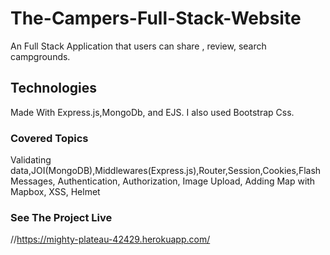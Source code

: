 # The-Campers-Full-Stack-Website
An Full Stack Application that users can share , review, search campgrounds.
## Technologies
Made With Express.js,MongoDb, and EJS. I also used Bootstrap Css.
### Covered Topics
Validating data,JOI(MongoDB),Middlewares(Express.js),Router,Session,Cookies,Flash Messages, Authentication, Authorization, Image Upload, Adding Map with Mapbox, XSS, Helmet
### See The Project Live
//https://mighty-plateau-42429.herokuapp.com/
